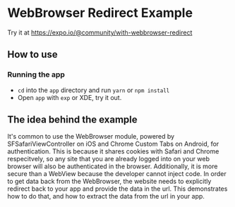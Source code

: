 # WebBrowser Redirect Example

Try it at https://expo.io/@community/with-webbrowser-redirect

## How to use

### Running the app

- `cd` into the `app` directory and run `yarn` or `npm install`
- Open `app` with `exp` or XDE, try it out.

## The idea behind the example

It's common to use the WebBrowser module, powered by
SFSafariViewController on iOS and Chrome Custom Tabs on Android, for
authentication. This is because it shares cookies with Safari and Chrome
respecitvely, so any site that you are already logged into on your web
browser will also be authenticated in the browser. Additionally, it is
more secure than a WebView because the developer cannot inject code. In
order to get data back from the WebBrowser, the website needs to
explicitly redirect back to your app and provide the data in the url.
This demonstrates how to do that, and how to extract the data from the
url in your app.

